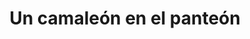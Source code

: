 ---
layout: page
permalink: 2023/un-camaleon-en-el-panteon/
sidebar: left
header:
  image_fullwidth: ingenio_header.jpg
title:  "Un camaleón en el panteón"
teaser: "​​I grew up in Sonora, México, a small, but warm town in the middle of the desert. I decided to use the Sonoran Chamaleon as the driver of my comic because it is endemic to the region, an animal that I used to play with growing up. The cemetery is the comic’s setting because of death's beauty in my country’s culture, but also because of the prominence of unjust death in US-Mexican border communities. Murders at the hands of organized crime and femicides are too common, and I wanted my comic to make readers reflect on these injustices while finding comfort in Alicia and Felipe’s friendship in the afterlife, as my culture so beautifully does."
show-meta: true
authorname: "Julia Canez"
class: 'ILAC 128: Spanish Literature and Language through Comics'
breadcrumb: true
recommended-by: 'Cristian Felipe Soler'
categories:
    - 2023
    - Honoring
pdf: 'un-camaleon-en-el-panteon.pdf'
image:
    thumb: 'un-camaleon-en-el-panteon.jpg'
---